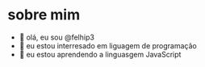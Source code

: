 # sobre mim
- 👋 olá, eu sou @felhip3
- 👀 eu estou interresado em liguagem de programação
- 🌱 eu estou aprendendo a linguasgem JavaScript


<!---
felhip3/felhip3 is a ✨ special ✨ repository because its `README.md` (this file) appears on your GitHub profile.
You can click the Preview link to take a look at your changes.
--->
